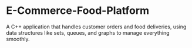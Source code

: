 # E-Commerce-Food-Platform
A C++ application that handles customer orders and food deliveries, using data structures like sets, queues, and graphs to manage everything smoothly.
